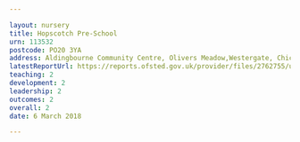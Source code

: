 ```yaml
---

layout: nursery
title: Hopscotch Pre-School
urn: 113532
postcode: PO20 3YA
address: Aldingbourne Community Centre, Olivers Meadow,Westergate, Chichester, West Sussex, PO20 3YA
latestReportUrl: https://reports.ofsted.gov.uk/provider/files/2762755/urn/113532.pdf
teaching: 2
development: 2
leadership: 2
outcomes: 2
overall: 2
date: 6 March 2018

---
```

